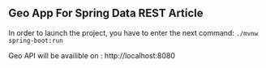 Geo App For Spring Data REST Article
----------------


In order to launch the project, you have to enter the next command:
    `./mvnw spring-boot:run`

Geo API will be availible on : http://localhost:8080

    

